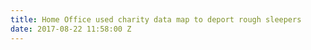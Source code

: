 ```yaml
---
title: Home Office used charity data map to deport rough sleepers
date: 2017-08-22 11:58:00 Z
---
```


[](http://theguardian.com/uk-news/2017/aug/19/home-office-secret-emails-data-homeless-eu-nationals)